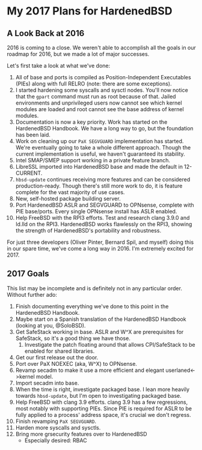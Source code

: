 My 2017 Plans for HardenedBSD
=============================

A Look Back at 2016
-------------------

2016 is coming to a close. We weren't able to accomplish all the
goals in our roadmap for 2016, but we made a lot of major successes.

Let's first take a look at what we've done:

1. All of base and ports is compiled as Position-Independent
Executables (PIEs) along with full RELRO (note: there are some
exceptions).
1. I started hardening some syscalls and sysctl nodes. You'll now
notice that the ```gpart``` command must run as root because of that.
Jailed environments and unprivileged users now cannot see which
kernel modules are loaded and root cannot see the base address of
kernel modules.
1. Documentation is now a key priority. Work has started on the
HardenedBSD Handbook. We have a long way to go, but the foundation
has been laid.
1. Work on cleaning up our ```PaX SEGVGUARD``` implementation has
started. We're eventually going to take a whole different approach.
Though the current implementation is useful, we haven't guaranteed
its stability.
1. Intel SMAP/SMEP support working in a private feature branch.
1. LibreSSL imported into HardenedBSD base and made the default in
12-CURRENT.
1. ```hbsd-update``` continues receiving more features and can be
considered production-ready. Though there's still more work to do,
it is feature complete for the vast majority of use cases.
1. New, self-hosted package building server.
1. Port HardenedBSD ASLR and SEGVGUARD to OPNsense, complete with
PIE base/ports. Every single OPNsense install has ASLR enabled.
1. Help FreeBSD with the RPI3 efforts. Test and research clang
3.9.0 and ld.lld on the RPI3. HardenedBSD works flawlessly on the
RPI3, showing the strength of HardenedBSD's portability and
robustness.

For just three developers (Oliver Pinter, Bernard Spil, and myself)
doing this in our spare time, we've come a long way in 2016. I'm
extremely excited for 2017.

2017 Goals
----------

This list may be incomplete and is definitely not in any particular
order. Without further ado:

1. Finish documenting everything we've done to this point in the
HardenedBSD Handbook.
1. Maybe start on a Spanish translation of the HardenedBSD
Handbook (looking at you, @SoloBSD).
1. Get SafeStack working in base. ASLR and W^X are prerequisites for
SafeStack, so it's a good thing we have those.
   1. Investigate the patch floating around that allows CPI/SafeStack
      to be enabled for shared libraries.
1. Get our first release out the door.
1. Port over PaX NOEXEC (aka, W^X) to OPNsense.
1. Revamp secadm to make it use a more efficient and elegant
userlaned<->kernel model.
1. Import secadm into base.
1. When the time is right, investigate packaged base. I lean more
heavily towards ```hbsd-update```, but I'm open to investigating
packaged base.
1. Help FreeBSD with clang 3.9 efforts. clang 3.9 has a few
regressions, most notably with supporting PIEs. Since PIE is required
for ASLR to be fully applied to a process' address space, it's
crucial we don't regress.
1. Finish revamping ```PaX SEGVGUARD```.
1. Harden more syscalls and sysctls.
1. Bring more grsecurity features over to HardenedBSD
   * Especially desired: RBAC
